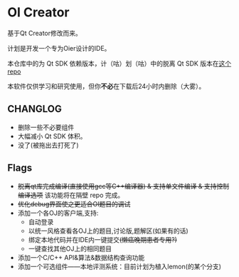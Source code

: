 # OI Creator
基于Qt Creator修改而来。   

计划是开发一个专为Oier设计的IDE。

本仓库中的为 Qt SDK 依赖版本，计（咕）划（咕）中的脱离 Qt SDK 版本在[这个repo](https://github.com/oicreator-dev/oi-creator-x)

本软件仅供学习和研究使用，但你**不必**在下载后24小时内删除（大雾）。



## CHANGLOG

* 删除一些不必要组件
* 大幅减小 Qt SDK 体积。
* 没了(被拖出去打死了)

## Flags

* ~~脱离qt库完成编译(直接使用gcc等C++编译器) & 支持单文件编译 & 支持控制编译选项~~ 该功能将在隔壁 repo 完成。
* ~~优化debug界面使之更适合OI题目的调试~~
* 添加一个各OJ的客户端,支持:
  * 自动登录
  * 以统一风格查看各OJ上的题目,讨论版,题解区(如果有的话)
  * 绑定本地代码并在IDE内一键提交~~(懒癌晚期患者专用?)~~
  * 一键查找其他OJ上的相同题目
* 添加一个C/C++ API&算法&数据结构查询功能
* 添加一个可选组件——本地评测系统：目前计划为植入lemon(的某个分支)
